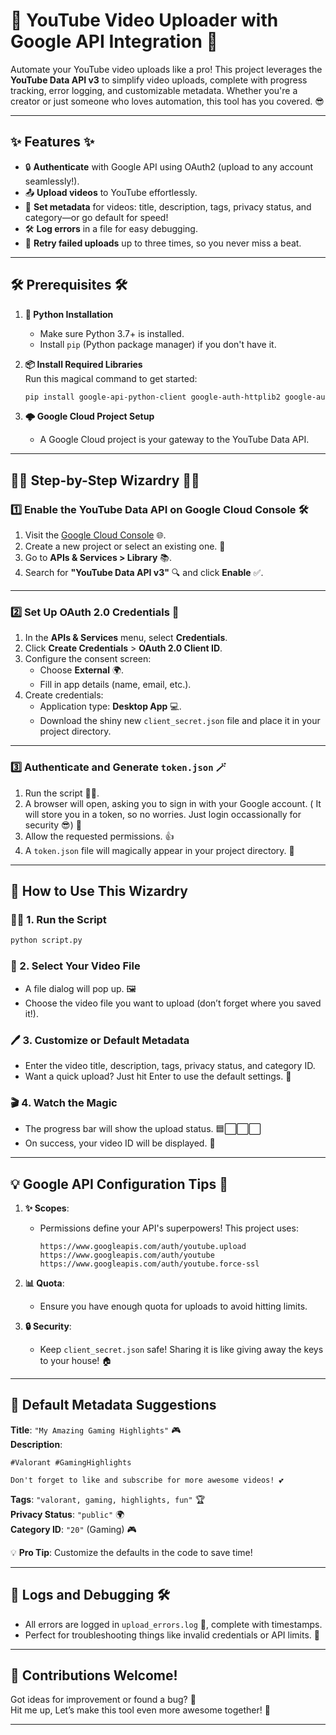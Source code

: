 # 🎥 YouTube Video Uploader with Google API Integration 🚀

Automate your YouTube video uploads like a pro! This project leverages the **YouTube Data API v3** to simplify video uploads, complete with progress tracking, error logging, and customizable metadata. Whether you're a creator or just someone who loves automation, this tool has you covered. 😎

---

## ✨ Features ✨

- 🔒 **Authenticate** with Google API using OAuth2 (upload to any account seamlessly!).  
- 📤 **Upload videos** to YouTube effortlessly.  
- 📝 **Set metadata** for videos: title, description, tags, privacy status, and category—or go default for speed!  
- 🛠️ **Log errors** in a file for easy debugging.  
- 🔄 **Retry failed uploads** up to three times, so you never miss a beat.

---

## 🛠️ Prerequisites 🛠️

1. **🐍 Python Installation**  
   - Make sure Python 3.7+ is installed.  
   - Install `pip` (Python package manager) if you don't have it.  

2. **📦 Install Required Libraries**  
   Run this magical command to get started:  
   ```bash
   pip install google-api-python-client google-auth-httplib2 google-auth-oauthlib tqdm
   ```

3. **🌩️ Google Cloud Project Setup**  
   - A Google Cloud project is your gateway to the YouTube Data API.

---

## 🧙‍♂️ Step-by-Step Wizardry 🧙‍♀️

### 1️⃣ Enable the YouTube Data API on Google Cloud Console 🛠️

1. Visit the [Google Cloud Console](https://console.cloud.google.com/) 🌐.  
2. Create a new project or select an existing one. 📁  
3. Go to **APIs & Services > Library** 📚.  
4. Search for **"YouTube Data API v3"** 🔍 and click **Enable** ✅.

---

### 2️⃣ Set Up OAuth 2.0 Credentials 🔐

1. In the **APIs & Services** menu, select **Credentials**.  
2. Click **Create Credentials** > **OAuth 2.0 Client ID**.  
3. Configure the consent screen:  
   - Choose **External** 🌍.  
   - Fill in app details (name, email, etc.).  
4. Create credentials:  
   - Application type: **Desktop App** 💻.  
   - Download the shiny new `client_secret.json` file and place it in your project directory.

---

### 3️⃣ Authenticate and Generate `token.json` 🪄

1. Run the script 🏃‍♂️.  
2. A browser will open, asking you to sign in with your Google account. ( It will store you in a token, so no worries. Just login occassionally for security 😎) 🌟  
3. Allow the requested permissions. 👍  
4. A `token.json` file will magically appear in your project directory. 🎉

---

## 🚀 How to Use This Wizardry

### 🏃‍♀️ 1. Run the Script

```bash
python script.py
```

### 📂 2. Select Your Video File

- A file dialog will pop up. 🖼️  
- Choose the video file you want to upload (don’t forget where you saved it!).  

### 🖊️ 3. Customize or Default Metadata  

- Enter the video title, description, tags, privacy status, and category ID.  
- Want a quick upload? Just hit Enter to use the default settings. 🚀  

### 🎬 4. Watch the Magic  

- The progress bar will show the upload status. 🟦⬜⬜⬜  
- On success, your video ID will be displayed. 💃

---

## 💡 Google API Configuration Tips 🔧

1. **✨ Scopes**:  
   - Permissions define your API's superpowers! This project uses:  
     ```
     https://www.googleapis.com/auth/youtube.upload
     https://www.googleapis.com/auth/youtube
     https://www.googleapis.com/auth/youtube.force-ssl
     ```

2. **📊 Quota**:  
   - Ensure you have enough quota for uploads to avoid hitting limits.  

3. **🔒 Security**:  
   - Keep `client_secret.json` safe! Sharing it is like giving away the keys to your house! 🏠

---

## 🤖 Default Metadata Suggestions

**Title**: `"My Amazing Gaming Highlights"` 🎮  
**Description**:  
```
#Valorant #GamingHighlights

Don't forget to like and subscribe for more awesome videos! 💕
```  
**Tags**: `"valorant, gaming, highlights, fun"` 🏆  
**Privacy Status**: `"public"` 🌍  
**Category ID**: `"20"` (Gaming) 🎮 

💡 **Pro Tip**: Customize the defaults in the code to save time!

---

## 🐞 Logs and Debugging 🛠️

- All errors are logged in `upload_errors.log` 📜, complete with timestamps.  
- Perfect for troubleshooting things like invalid credentials or API limits. 🧐  

---

## 🤝 Contributions Welcome!

Got ideas for improvement or found a bug? 🐛  
Hit me up, Let’s make this tool even more awesome together! 💪  

---
